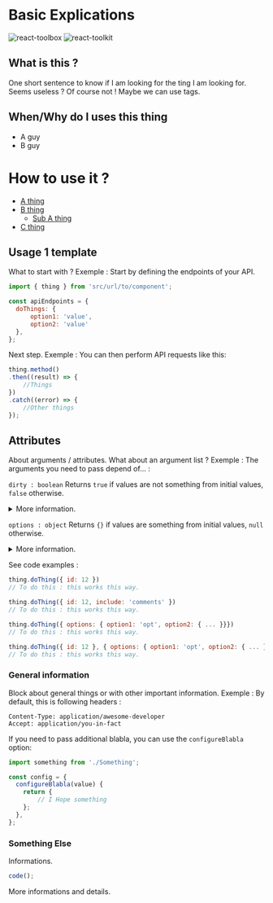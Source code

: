 # Basic Explications 
![react-toolbox](https://img.shields.io/badge/react_toolbox-v.0.7.2-brightgreen.svg)
![react-toolkit](https://img.shields.io/badge/ui_toolkit-v.0.1.6-yellow.svg)

## What is this ?

One short sentence to know if I am looking for the ting I am looking for. Seems useless ? Of course not ! 
Maybe we can use tags.

## When/Why do I uses this thing

* A guy
* B guy

# How to use it ?

* [A thing](#link-to-A)
* [B thing](#link-to-B)
  * [Sub A thing](#link-to-A-1)
* [C thing](#link-to-C)

## Usage 1 template

What to start with ? 
Exemple : Start by defining the endpoints of your API.

```js
import { thing } from 'src/url/to/component';

const apiEndpoints = {
  doThings: { 
	  option1: 'value', 
	  option2: 'value' 
  },
};
```

Next step. 
Exemple : You can then perform API requests like this:

```js
thing.method()
.then((result) => {
	//Things
})
.catch((error) => {
	//Other things
});
```

## Attributes

About arguments / attributes. What about an argument list ?
Exemple : The arguments you need to pass depend of... :

`dirty : boolean`
Returns `true` if values are not something from initial values, `false` otherwise.
<details>
<summary>More information.</summary>
<br>
Est sequi tegenda excusatione ire modo curae sequi est est consensio consensio ut aliquando amicitiae est vel bellum sit futurum futura sequi futurum est vel.
</details>

`options : object`
Returns `{}` if values are something from initial values, `null` otherwise.
<details>
<summary>More information.</summary>
<br>
De te esse Epicuri video ita instructior probo quas aut De artibus vellem De deterruisset doctrinis tenent cetero cetero probo vellem inquam est deterruisset qui.
</details>


See code examples :

```js
thing.doThing({ id: 12 })
// To do this : this works this way.

thing.doThing({ id: 12, include: 'comments' })
// To do this : this works this way.

thing.doThing({ options: { option1: 'opt', option2: { ... }}})
// To do this : this works this way.

thing.doThing({ id: 12 }, { options: { option1: 'opt', option2: { ... }}})
// To do this : this works this way.
```

### General information

Block about general things or with other important information.
Exemple : By default, this is following headers :

```
Content-Type: application/awesome-developer
Accept: application/you-in-fact
```

If you need to pass additional blabla, you can use the `configureBlabla` option:

```js
import something from './Something';

const config = {
  configureBlabla(value) {
    return {
	    // I Hope something
    };
  },
};
```

### Something Else

Informations.

```js
code();
```
More informations and details.
